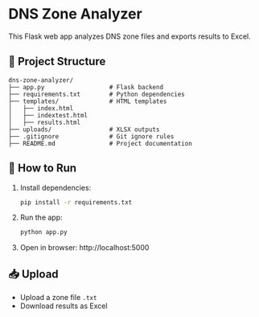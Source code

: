 # DNS Zone Analyzer

This Flask web app analyzes DNS zone files and exports results to Excel.

## 📂 Project Structure
```
dns-zone-analyzer/
├── app.py                  # Flask backend
├── requirements.txt        # Python dependencies
├── templates/              # HTML templates
│   ├── index.html
│   ├── indextest.html
│   ├── results.html
├── uploads/                # XLSX outputs
├── .gitignore              # Git ignore rules
├── README.md               # Project documentation
```

## 🚀 How to Run
1. Install dependencies:
   ```bash
   pip install -r requirements.txt
   ```
2. Run the app:
   ```bash
   python app.py
   ```
3. Open in browser: http://localhost:5000

## 📥 Upload
- Upload a zone file `.txt`
- Download results as Excel

